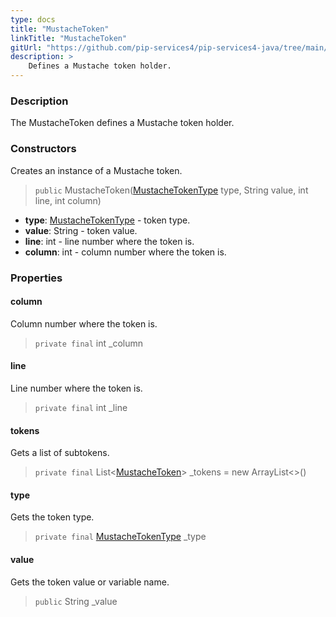 ```yaml
---
type: docs
title: "MustacheToken"
linkTitle: "MustacheToken"
gitUrl: "https://github.com/pip-services4/pip-services4-java/tree/main/pip-services4-expressions-java"
description: > 
    Defines a Mustache token holder.
---
```


### Description

The MustacheToken defines a Mustache token holder.


### Constructors
Creates an instance of a Mustache token.

> `public` MustacheToken([MustacheTokenType](../mustache_token_type) type, String value, int line, int column)

- **type**: [MustacheTokenType](../mustache_token_type) - token type.
- **value**: String - token value.
- **line**: int - line number where the token is.
- **column**: int - column number where the token is.


### Properties

#### column
Column number where the token is.

> `private final` int _column

#### line
Line number where the token is.

> `private final` int _line

#### tokens
Gets a list of subtokens.

> `private final` List<[MustacheToken]()> _tokens = new ArrayList<>()

#### type
Gets the token type.

> `private final` [MustacheTokenType](../mustache_token_type) _type
 
#### value
Gets the token value or variable name.

> `public` String _value

